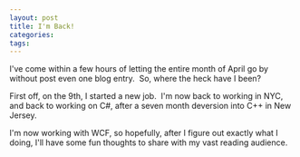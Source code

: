 ```yaml
---
layout: post
title: I'm Back!
categories: 
tags: 
---
```


  <p>I've come within a few hours of letting the entire month of April go by without post even one blog entry.  So, where the heck have I been?</p> <p>First off, on the 9th, I started a new job.  I'm now back to working in NYC, and back to working on C#, after a seven month deversion into C++ in New Jersey.</p> <p>I'm now working with WCF, so hopefully, after I figure out exactly what I doing, I'll have some fun thoughts to share with my vast reading audience.</p>